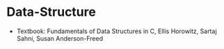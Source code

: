 # Data-Structure

* Textbook: Fundamentals of Data Structures in C, Ellis Horowitz, Sartaj Sahni, Susan Anderson-Freed
